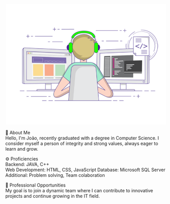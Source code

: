 <div style="text-align: center;">
  <img src="68747470733a2f2f696d616765732e73717561726573706163652d63646e2e636f6d2f636f6e74656e742f76312f3537363966633430316236333162616231616464623261622f313534313538303631313632342d5445363451474b524a4738535741495553374e532f6b.gif" width="500" alt="alt text">
</div>

🚀 About Me<br>
Hello, I'm João, recently graduated with a degree in Computer Science.
I consider myself a person of integrity and strong values, always eager to learn and grow.

⚙️ Proficiencies<br>
Backend: JAVA, C++<br>
Web Development: HTML, CSS, JavaScript
Database: Microsoft SQL Server<br>
Additional: Problem solving, Team colaboration

💼 Professional Opportunities<br>
My goal is to join a dynamic team where I can contribute to innovative projects and continue growing in the IT field.
